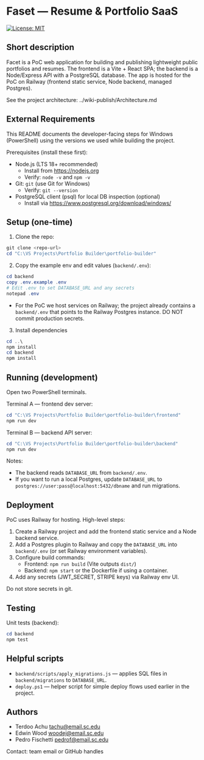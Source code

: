 # Faset — Resume & Portfolio SaaS

[![License: MIT](https://img.shields.io/badge/license-MIT-yellow.svg)](./LICENSE)

Short description
-----------------

Facet is a PoC web application for building and publishing lightweight public portfolios and resumes. The frontend is a Vite + React SPA; the backend is a Node/Express API with a PostgreSQL database. The app is hosted for the PoC on Railway (frontend static service, Node backend, managed Postgres).

See the project architecture: ../wiki-publish/Architecture.md


External Requirements
---------------------

This README documents the developer-facing steps for Windows (PowerShell) using the versions we used while building the project.

Prerequisites (install these first):

- Node.js (LTS 18+ recommended)
  - Install from https://nodejs.org
  - Verify: `node -v` and `npm -v`
- Git: `git` (use Git for Windows)
  - Verify: `git --version`
- PostgreSQL client (psql) for local DB inspection (optional)
  - Install via https://www.postgresql.org/download/windows/


Setup (one-time)
-----------------

1. Clone the repo:

```powershell
git clone <repo-url>
cd "C:\VS Projects\Portfolio Builder\portfolio-builder"
```

2. Copy the example env and edit values (`backend/.env`):

```powershell
cd backend
copy .env.example .env
# Edit .env to set DATABASE_URL and any secrets
notepad .env
```

- For the PoC we host services on Railway; the project already contains a `backend/.env` that points to the Railway Postgres instance. DO NOT commit production secrets.

3. Install dependencies

```powershell
cd ..\
npm install
cd backend
npm install
```


Running (development)
---------------------

Open two PowerShell terminals.

Terminal A — frontend dev server:

```powershell
cd "C:\VS Projects\Portfolio Builder\portfolio-builder\frontend"
npm run dev
```

Terminal B — backend API server:

```powershell
cd "C:\VS Projects\Portfolio Builder\portfolio-builder\backend"
npm run dev
```

Notes:
- The backend reads `DATABASE_URL` from `backend/.env`.
- If you want to run a local Postgres, update `DATABASE_URL` to `postgres://user:pass@localhost:5432/dbname` and run migrations.


Deployment
----------

PoC uses Railway for hosting. High-level steps:

1. Create a Railway project and add the frontend static service and a Node backend service.
2. Add a Postgres plugin to Railway and copy the `DATABASE_URL` into `backend/.env` (or set Railway environment variables).
3. Configure build commands:
   - Frontend: `npm run build` (Vite outputs `dist/`)
   - Backend: `npm start` or the Dockerfile if using a container.
4. Add any secrets (JWT_SECRET, STRIPE keys) via Railway env UI.

Do not store secrets in git.


Testing
-------

Unit tests (backend):

```powershell
cd backend
npm test
```




Helpful scripts
---------------

- `backend/scripts/apply_migrations.js` — applies SQL files in `backend/migrations` to `DATABASE_URL`.
- `deploy.ps1` — helper script for simple deploy flows used earlier in the project.


Authors
-------

- Terdoo Achu <tachu@email.sc.edu>
- Edwin Wood <woodej@email.sc.edu>
- Pedro Fischetti <pedrof@email.sc.edu>

Contact: team email or GitHub handles

